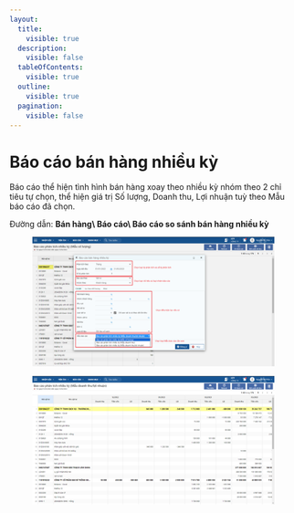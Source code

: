 ```yaml
---
layout:
  title:
    visible: true
  description:
    visible: false
  tableOfContents:
    visible: true
  outline:
    visible: true
  pagination:
    visible: false
---
```


# Báo cáo bán hàng nhiều kỳ

Báo cáo thể hiện tình hình bán hàng xoay theo nhiều kỳ nhóm theo 2 chỉ tiêu tự chọn, thể hiện giá trị Số lượng, Doanh thu, Lợi nhuận tuỳ theo Mẫu báo cáo đã chọn.

Đường dẫn: **Bán hàng\ Báo cáo\ Báo cáo so sánh bán hàng nhiều kỳ**



<figure><img src="../../.gitbook/assets/Báo cáo phân tích nhiều kỳ.png" alt=""><figcaption></figcaption></figure>

<figure><img src="../../.gitbook/assets/image (110).png" alt=""><figcaption></figcaption></figure>

<figure><img src="https://github.com/anhplm/TC-KT/blob/main/.gitbook/assets/sb_10%20(2).png" alt=""><figcaption></figcaption></figure>
